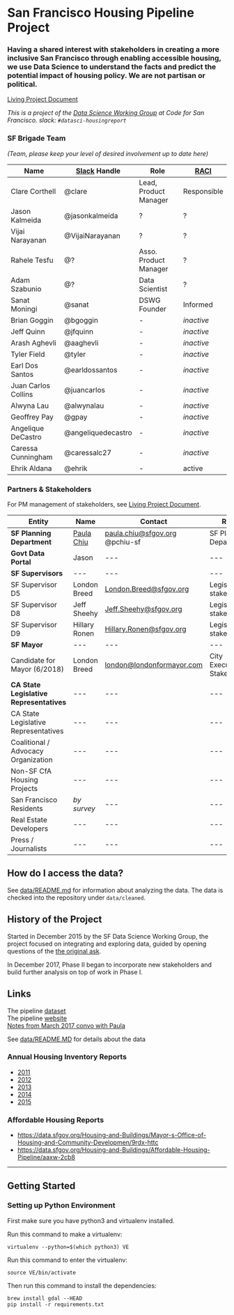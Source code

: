 # San Francisco Housing Pipeline Project

### Having a shared interest with stakeholders in creating a more inclusive San Francisco through enabling accessible housing, we use Data Science to understand the facts and predict the potential impact of housing policy. We are not partisan or political.

[Living Project Document](https://docs.google.com/document/d/1-kBd97J6tX17gB4WVUejF7qSUWsGA8oTzvvCUvntKh8/edit#)

_This is a project of the [Data Science Working Group](https://github.com/sfbrigade/data-science-wg) at Code for San Francisco. slack: `#datasci-housingreport`_

### SF Brigade Team
_(Team, please keep your level of desired involvement up to date here)_

| Name | [Slack](http://c4a.me/cfsfslack) Handle | Role | [RACI](http://www.valuebasedmanagement.net/methods_raci.html) |
| ---|---|---|---|
| Clare Corthell | @clare | Lead, Product Manager | Responsible |
| Jason Kalmeida | @jasonkalmeida | ? | ? |
| Vijai Narayanan | @VijaiNarayanan | ? | ? |
| Rahele Tesfu | @? | Asso. Product Manager | ? |
| Adam Szabunio | @? | Data Scientist | ? |
| Sanat Moningi | @sanat | DSWG Founder | Informed |
| Brian Goggin | @bgoggin | - | _inactive_ |
| Jeff Quinn | @jfquinn |  - | _inactive_ |
| Arash Aghevli | @aaghevli |  - | _inactive_ |
| Tyler Field | @tyler |  - | _inactive_ |
| Earl Dos Santos | @earldossantos |  - | _inactive_ |
| Juan Carlos Collins | @juancarlos |  - | _inactive_ |
| Alwyna Lau | @alwynalau |  - | _inactive_ |
| Geoffrey Pay | @gpay |  - | _inactive_ |
| Angelique DeCastro | @angeliquedecastro |  - | _inactive_ |
| Caressa Cunningham | @caressalc27 |  - | _inactive_ |
| Ehrik Aldana | @ehrik | - | active |

### Partners & Stakeholders

For PM management of stakeholders, see [Living Project Document](https://docs.google.com/document/d/1-kBd97J6tX17gB4WVUejF7qSUWsGA8oTzvvCUvntKh8/edit#).

| Entity | Name | Contact | Role | RACI |
| ---|---|---|---| -- |
| **SF Planning Department** | [Paula Chiu](mailto:paula.chiu@sfgov.org) | paula.chiu@sfgov.org @pchiu-sf |  SF Planning Department | Informed |
| **Govt Data Portal** | Jason |---|---| Informed |
| **SF Supervisors** |---|---|---| --|
| SF Supervisor D5 | London Breed | London.Breed@sfgov.org | Legislature stakeholder | Informed |
| SF Supervisor D8 | Jeff Sheehy | Jeff.Sheehy@sfgov.org | Legislature stakeholder | - |
| SF Supervisor D9 | Hillary Ronen | Hillary.Ronen@sfgov.org | Legislature stakeholder | - |
| **SF Mayor** |---|---|---|
| Candidate for Mayor (6/2018) | London Breed | london@londonformayor.com | City Executive Stakeholder | Informed |
| **CA State Legislative Representatives** |---|---|---| --|
| CA State Legislative Representatives |---|---|---| --|
| Coalitional / Advocacy Organization |---|---|---| --|
| Non-SF CfA Housing Projects |---|---|---| --|
| San Francisco Residents | *by survey* |---|---| --|
| Real Estate Developers |---|---|---| --|
| Press / Journalists |---|---|---| --|

## How do I access the data?

See [data/README.md](/data/README.md) for information about analyzing the data. The data is checked into the repository under `data/cleaned`.

## History of the Project

Started in December 2015 by the SF Data Science Working Group, the project focused on integrating and exploring data, guided by opening questions of the [the original ask](https://github.com/sfbrigade/make-with-open-data/blob/master/quarterly-planning-reports.md).

In December 2017, Phase II began to incorporate new stakeholders and build further analysis on top of work in Phase I.

## Links
The pipeline [dataset](https://data.sfgov.org/Housing-and-Buildings/San-Francisco-Development-Pipeline-2015-Quarter-4/ra2x-jzmk)  
The pipeline [website](http://sf-planning.org/pipeline-report)   
[Notes from March 2017 convo with Paula](https://docs.google.com/document/d/1PDnv3bhyy9-WjfjyPQg4G5H4C4uQ1fRk6G7GUIu1AW0/edit)

See [data/README.MD](data/README.MD) for details about the data

### Annual Housing Inventory Reports
- [2011](https://data.sfgov.org/Housing-and-Buildings/2011-Housing-Inventory/mpcm-79w2)
- [2012](https://data.sfgov.org/Housing-and-Buildings/2012-Housing-Inventory/4xa2-t52k)
- [2013](https://data.sfgov.org/Housing-and-Buildings/2013-Housing-Inventory/e7d3-dxh5)
- [2014](https://data.sfgov.org/Housing-and-Buildings/2014-Housing-Inventory/b8d6-zthg)
- [2015](https://data.sfgov.org/Housing-and-Buildings/2015-Housing-Inventory/4htx-8nvv)

### Affordable Housing Reports
- https://data.sfgov.org/Housing-and-Buildings/Mayor-s-Office-of-Housing-and-Community-Developmen/9rdx-httc
- https://data.sfgov.org/Housing-and-Buildings/Affordable-Housing-Pipeline/aaxw-2cb8

---

## Getting Started

### Setting up Python Environment

First make sure you have python3 and virtualenv installed.

Run this command to make a virtualenv:

`virtualenv --python=$(which python3) VE`

Run this command to enter the virtualenv:

`source VE/bin/activate`

Then run this command to install the dependencies:

```
brew install gdal --HEAD
pip install -r requirements.txt
```
